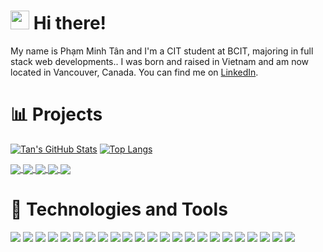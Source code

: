 # <img src="https://raw.githubusercontent.com/phamminhtan2002/phamminhtan2002/main/wave.gif" width="30px" height="30px" /> Hi there!

My name is Phạm Minh Tân and I'm a CIT student at BCIT, majoring in full stack
web developments.. I was born and raised in Vietnam and am now located in
Vancouver, Canada. You can find me on
<a href="https://www.linkedin.com/in/phamminhtan/" target="_blank" rel="noreferrer">LinkedIn</a>.

# 📊 Projects

[![Tan's GitHub Stats](https://github-readme-stats.vercel.app/api?username=phamminhtan2002&hide=issues&theme=yeblu&count_private=true&show_icons=true)](https://github.com/phamminhtan2002)
[![Top Langs](https://github-readme-stats.vercel.app/api/top-langs/?username=phamminhtan2002&theme=yeblu&layout=compact)](https://github.com/phamminhtan2002)

<a href="https://github.com/phamminhtan2002/tiktok-typescript">
  <img align="center" src="https://github-readme-stats.vercel.app/api/pin/?username=phamminhtan2002&repo=tiktok-typescript&theme=algolia" />
</a>
<a href="https://github.com/phamminhtan2002/airbnb-nextjs">
  <img align="center" src="https://github-readme-stats.vercel.app/api/pin/?username=phamminhtan2002&repo=airbnb-nextjs&theme=algolia" />
</a>
<a href="https://github.com/phamminhtan2002/twitter-blockchain">
  <img align="center" src="https://github-readme-stats.vercel.app/api/pin/?username=phamminhtan2002&repo=twitter-blockchain&theme=algolia" />
</a>
<a href="https://github.com/phamminhtan2002/secret_msg_c">
  <img align="center" src="https://github-readme-stats.vercel.app/api/pin/?username=phamminhtan2002&repo=secret_msg_c&theme=algolia" />
</a>
<a href="https://github.com/udaychhina/acit2911">
  <img align="center" src="https://github-readme-stats.vercel.app/api/pin/?username=udaychhina&repo=acit2911&theme=algolia" />
</a>

# 🔧 Technologies and Tools

![](https://img.shields.io/badge/OS-Linux-informational?style=flat&logo=linux&logoColor=white&color=2bbc8a)
![](https://img.shields.io/badge/OS-Windows_Server-informational?style=flat&logo=windows&logoColor=white&color=2bbc8a)
![](https://img.shields.io/badge/OS-Windows_10-informational?style=flat&logo=windowsxp&logoColor=white&color=2bbc8a)
![](https://img.shields.io/badge/Tool-MySQL-informational?style=flat&logo=mysql&logoColor=white&color=2bbc8a)
![](https://img.shields.io/badge/Tool-Docker-informational?style=flat&logo=docker&logoColor=white&color=2bbc8a)
![](https://img.shields.io/badge/Tool-Jenkins-informational?style=flat&logo=jenkins&logoColor=white&color=2bbc8a)
![](https://img.shields.io/badge/Tool-VMware-informational?style=flat&logo=vmware&logoColor=white&color=2bbc8a)
![](https://img.shields.io/badge/Tool-Virtual_Box-informational?style=flat&logo=virtualbox&logoColor=white&color=2bbc8a)
![](https://img.shields.io/badge/Tool-WordPress-informational?style=flat&logo=wordpress&logoColor=white&color=2bbc8a)
![](https://img.shields.io/badge/Shell-Bash-informational?style=flat&logo=gnu-bash&logoColor=white&color=2bbc8a)
![](https://img.shields.io/badge/Shell-Git-informational?style=flat&logo=git&logoColor=white&color=2bbc8a)
![](https://img.shields.io/badge/Editor-VS_Code-informational?style=flat&logo=visualstudiocode&logoColor=white&color=2bbc8a)
![](https://img.shields.io/badge/Editor-Vim-informational?style=flat&logo=vim&logoColor=white&color=2bbc8a)
![](https://img.shields.io/badge/Framework-React-informational?style=flat&logo=react&logoColor=white&color=2bbc8a)
![](https://img.shields.io/badge/Framework-Next.js-informational?style=flat&logo=nextdotjs&logoColor=white&color=2bbc8a)
![](https://img.shields.io/badge/CSSFramework-TailwindCSS-informational?style=flat&logo=tailwindcss&logoColor=white&color=2bbc8a)
![](https://img.shields.io/badge/Code-TypeScript-informational?style=flat&logo=typescript&logoColor=white&color=2bbc8a)
![](https://img.shields.io/badge/Code-JavaScript-informational?style=flat&logo=javascript&logoColor=white&color=2bbc8a)
![](https://img.shields.io/badge/Code-HTML-informational?style=flat&logo=html5&logoColor=white&color=2bbc8a)
![](https://img.shields.io/badge/Code-CSS-informational?style=flat&logo=css3&logoColor=white&color=2bbc8a)
![](https://img.shields.io/badge/Code-Python-informational?style=flat&logo=python&logoColor=white&color=2bbc8a)
![](https://img.shields.io/badge/Cloud-Digital_Ocean-informational?style=flat&logo=digitalocean&logoColor=white&color=2bbc8a)
![](https://img.shields.io/badge/Cloud-Amazon_Web_Services-informational?style=flat&logo=amazonaws&logoColor=white&color=2bbc8a)
